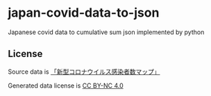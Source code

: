 # japan-covid-data-to-json

Japanese covid data to cumulative sum json implemented by python

## License

Source data is [「新型コロナウイルス感染者数マップ」](https://jag-japan.com/covid19map-readme/)

Generated data license is [CC BY-NC 4.0](https://creativecommons.org/licenses/by-nc/4.0/deed)